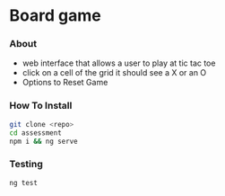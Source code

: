 # Board game

### About
- web interface that allows a user to play at tic tac toe
-  click on a cell of the grid it should see a X or an O
-  Options to Reset Game 

### How To Install


```sh
git clone <repo>
cd assessment
npm i && ng serve
```

### Testing
```sh
ng test
```


